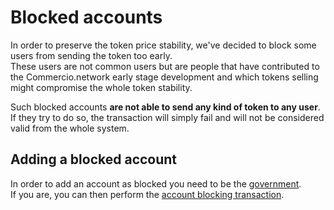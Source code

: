 # Blocked accounts
In order to preserve the token price stability, we've decided to block some users from sending the token too early.  
These users are not common users but are people that have contributed to the Commercio.network early stage development 
and which tokens selling might compromise the whole token stability. 

Such blocked accounts **are not able to send any kind of token to any user**. 
If they try to do so, the transaction will simply fail and will not be considered valid from the whole system. 

## Adding a blocked account
In order to add an account as blocked you need to be the [government](../government/README.md).  
If you are, you can then perform the [account blocking transaction](./tx/account-blocking.md). 

 